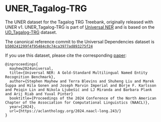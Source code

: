 # UNER_Tagalog-TRG

The UNER dataset for the Tagalog TRG Treebank, originally released with UNER v1. UNER_Tagalog-TRG is part of [Universal NER](https://www.universalner.org/) and is based on the [UD_Tagalog-TRG](https://github.com/UniversalDependencies/UD_Tagalog-TRG) dataset.

The canonical reference commit to the Universal Dependencies dataset is [`b500241299f4f95484c0c74ca3977ad893275f24`](https://github.com/UniversalDependencies/UD_Tagalog-TRG/tree/b500241299f4f95484c0c74ca3977ad893275f24)

If you use this dataset, please cite the corresponding [paper](https://aclanthology.org/2024.naacl-long.243/):
```
@inproceedings{
  mayhew2024universal,
  title={Universal NER: A Gold-Standard Multilingual Named Entity Recognition Benchmark},
  author={Stephen Mayhew and Terra Blevins and Shuheng Liu and Marek Šuppa and Hila Gonen and Joseph Marvin Imperial and Börje F. Karlsson and Peiqin Lin and Nikola Ljubešić and LJ Miranda and Barbara Plank and Arij Riab and Yuval Pinter}
  booktitle={Proceedings of the 2024 Conference of the North American Chapter of the Association for Computational Linguistics (NAACL)},
  year={2024},
  url={https://aclanthology.org/2024.naacl-long.243/}
}
